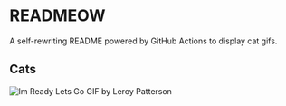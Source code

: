 # READMEOW

A self-rewriting README powered by GitHub Actions to display cat gifs.

## Cats

![Im Ready Lets Go GIF by Leroy Patterson](https://media1.giphy.com/media/CjmvTCZf2U3p09Cn0h/200.gif?cid=9acd02dam5gk4fjiso84f50towantkl0uoqmwghmnt5l21a3&ep=v1_gifs_search&rid=200.gif&ct=g)
